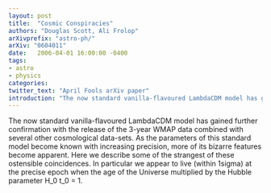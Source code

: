 ```yaml
---
layout: post
title:  "Cosmic Conspiracies"
authors: "Douglas Scott, Ali Frolop"
arXivprefix: "astro-ph/"
arXiv: "0604011"
date:   2006-04-01 16:00:00 -0400
tags:
- astro
- physics
categories:
twitter_text: "April Fools arXiv paper"
introduction: "The now standard vanilla-flavoured LambdaCDM model has gained further confirmation..."
---
```


The now standard vanilla-flavoured LambdaCDM model has gained further confirmation with the release of the 3-year WMAP data combined with several other cosmological data-sets. As the parameters of this standard model become known with increasing precision, more of its bizarre features become apparent. Here we describe some of the strangest of these ostensible coincidences. In particular we appear to live (within 1sigma) at the precise epoch when the age of the Universe multiplied by the Hubble parameter H_0 t_0 = 1.
